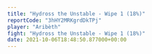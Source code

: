 ```yaml
---
title: "Hydross the Unstable - Wipe 1 (18%)"
reportCode: "3hHY2MRKgrdDkTPj"
player: "Aribèth"
fight: "Hydross the Unstable - Wipe 1 (18%)"
date: 2021-10-06T18:48:50.877000+00:00
---
```

